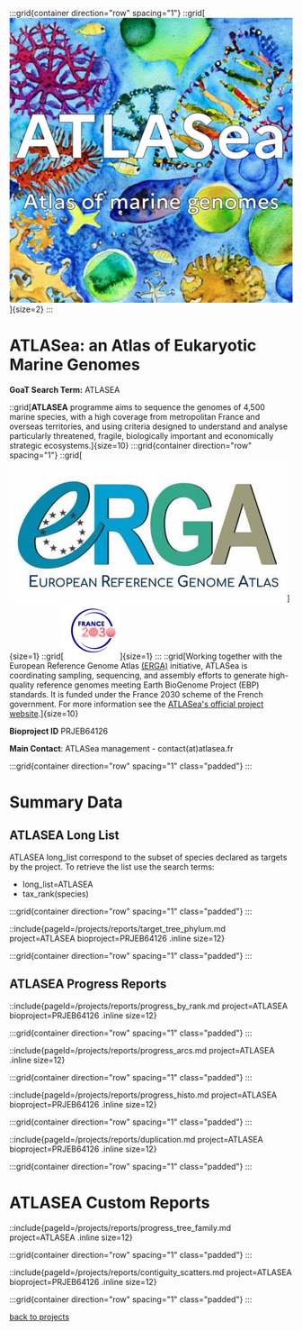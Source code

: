 :::grid{container direction="row" spacing="1"}
::grid[![GoaT](/static/images/ATLASEA-logo.png)]{size=2}
:::

# ATLASea: an Atlas of Eukaryotic Marine Genomes

**GoaT Search Term:** ATLASEA

::grid[**ATLASEA** programme aims to sequence the genomes of 4,500 marine species, with a high coverage from metropolitan France and overseas territories, and using criteria designed to understand and analyse particularly threatened, fragile, biologically important and economically strategic ecosystems.]{size=10}
:::grid{container direction="row" spacing="1"}
::grid[![GoaT](/static/images/ERGA_logo_rect.jpg)]{size=1}
::grid[![GoaT](/static/images/france2030.png)]{size=1}
:::
::grid[Working together with the European Reference Genome Atlas [(ERGA)](https://www.erga-biodiversity.eu) initiative, ATLASea is coordinating sampling, sequencing, and assembly efforts to generate high-quality reference genomes meeting Earth BioGenome Project (EBP) standards. It is funded under the France 2030 scheme of the French government. For more information see the [ATLASea's official project website](https://www.atlasea.fr/en/home-page-en/).]{size=10}

**Bioproject ID** PRJEB64126

**Main Contact**: ATLASea management - contact(at)atlasea.fr

:::grid{container direction="row" spacing="1" class="padded"}
:::

# Summary Data

## ATLASEA Long List

ATLASEA long_list correspond to the subset of species declared as targets by the project. To retrieve the list use the search terms:

- long_list=ATLASEA
- tax_rank(species)

:::grid{container direction="row" spacing="1" class="padded"}
:::

::include{pageId=/projects/reports/target_tree_phylum.md project=ATLASEA bioproject=PRJEB64126 .inline size=12}

:::grid{container direction="row" spacing="1" class="padded"}
:::

## ATLASEA Progress Reports

::include{pageId=/projects/reports/progress_by_rank.md project=ATLASEA bioproject=PRJEB64126 .inline size=12}

:::grid{container direction="row" spacing="1" class="padded"}
:::

::include{pageId=/projects/reports/progress_arcs.md project=ATLASEA .inline size=12}

:::grid{container direction="row" spacing="1" class="padded"}
:::

::include{pageId=/projects/reports/progress_histo.md project=ATLASEA bioproject=PRJEB64126 .inline size=12}

:::grid{container direction="row" spacing="1" class="padded"}
:::

::include{pageId=/projects/reports/duplication.md project=ATLASEA bioproject=PRJEB64126 .inline size=12}

:::grid{container direction="row" spacing="1" class="padded"}
:::

# ATLASEA Custom Reports

::include{pageId=/projects/reports/progress_tree_family.md project=ATLASEA .inline size=12}

:::grid{container direction="row" spacing="1" class="padded"}
:::

::include{pageId=/projects/reports/contiguity_scatters.md project=ATLASEA bioproject=PRJEB64126 .inline size=12}

:::grid{container direction="row" spacing="1" class="padded"}
:::

[back to projects](/projects)
